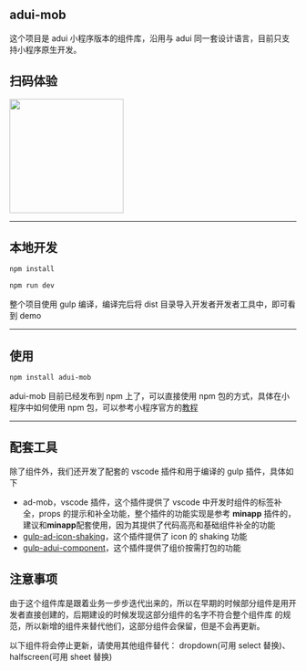 
## adui-mob

这个项目是 adui 小程序版本的组件库，沿用与 adui 同一套设计语言，目前只支持小程序原生开发。

## 扫码体验
<div>
  <img src="https://wxa.wxs.qq.com/images/paki/adui-for-mobile/adui-mob-1.jpg" width="200"/>
</div>

---
## 本地开发

```bash
npm install

npm run dev
```
整个项目使用 gulp 编译，编译完后将 dist 目录导入开发者开发者工具中，即可看到 demo

---
## 使用

```bash
npm install adui-mob
```
adui-mob 目前已经发布到 npm 上了，可以直接使用 npm 包的方式，具体在小程序中如何使用 npm 包，可以参考小程序官方的[教程](https://developers.weixin.qq.com/miniprogram/dev/devtools/npm.html)

---

## 配套工具

除了组件外，我们还开发了配套的 vscode 插件和用于编译的 gulp 插件，具体如下

- ad-mob，vscode 插件，这个插件提供了 vscode 中开发时组件的标签补全，props 的提示和补全功能，整个插件的功能实现是参考 **minapp** 插件的，建议和**minapp**配套使用，因为其提供了代码高亮和基础组件补全的功能
- [gulp-ad-icon-shaking](https://www.npmjs.com/package/gulp-ad-icon-shaking)，这个插件提供了 icon 的 shaking 功能
- [gulp-adui-component](https://www.npmjs.com/package/gulp-adui-component-shaking)，这个插件提供了组价按需打包的功能

## 注意事项

由于这个组件库是跟着业务一步步迭代出来的，所以在早期的时候部分组件是用开发者直接创建的，后期建设的时候发现这部分组件的名字不符合整个组件库
的规范，所以新增的组件来替代他们，这部分组件会保留，但是不会再更新。

以下组件将会停止更新，请使用其他组件替代：
dropdown(可用 select 替换)、halfscreen(可用 sheet 替换)
